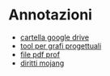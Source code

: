 # Annotazioni
* [cartella google drive](https://drive.google.com/drive/folders/1akJS9H8smdbRZ23X_Sjkz1RkiikFJabz?usp=sharing)
* [tool per grafi progettuali](https://plantuml-editor.kkeisuke.com/#)
* [file pdf prof](https://stem.elearning.unipd.it/pluginfile.php/512482/mod_resource/content/1/SE_ExamProject.pdf)
* [diritti mojang](https://www.minecraft.net/it-it/terms#commercial)
